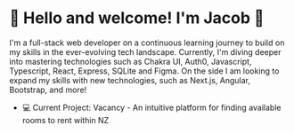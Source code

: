 # 🚀 Hello and welcome! I'm Jacob 👋

I'm a full-stack web developer on a continuous learning journey to build on my skills in the ever-evolving tech landscape. Currently, I'm diving deeper into mastering technologies such as Chakra UI, Auth0, Javascript, Typescript, React, Express, SQLite and Figma. On the side I am looking to expand my skills with new technologies, such as Next.js, Angular, Bootstrap, and more!

- 💻 Current Project: Vacancy - An intuitive platform for finding available rooms to rent within NZ
